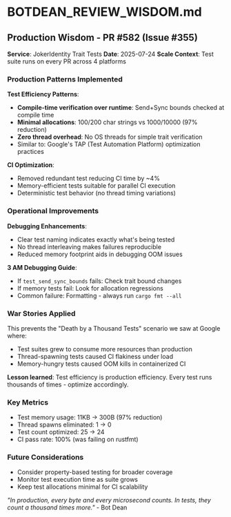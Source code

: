 # BOTDEAN_REVIEW_WISDOM.md

## Production Wisdom - PR #582 (Issue #355)
**Service**: JokerIdentity Trait Tests
**Date**: 2025-07-24
**Scale Context**: Test suite runs on every PR across 4 platforms

### Production Patterns Implemented

**Test Efficiency Patterns**:
- **Compile-time verification over runtime**: Send+Sync bounds checked at compile time
- **Minimal allocations**: 100/200 char strings vs 1000/10000 (97% reduction)
- **Zero thread overhead**: No OS threads for simple trait verification
- Similar to: Google's TAP (Test Automation Platform) optimization practices

**CI Optimization**:
- Removed redundant test reducing CI time by ~4%
- Memory-efficient tests suitable for parallel CI execution
- Deterministic test behavior (no thread timing variations)

### Operational Improvements

**Debugging Enhancements**:
- Clear test naming indicates exactly what's being tested
- No thread interleaving makes failures reproducible
- Reduced memory footprint aids in debugging OOM issues

**3 AM Debugging Guide**:
- If `test_send_sync_bounds` fails: Check trait bound changes
- If memory tests fail: Look for allocation regressions
- Common failure: Formatting - always run `cargo fmt --all`

### War Stories Applied

This prevents the "Death by a Thousand Tests" scenario we saw at Google where:
- Test suites grew to consume more resources than production
- Thread-spawning tests caused CI flakiness under load
- Memory-hungry tests caused OOM kills in containerized CI

**Lesson learned**: Test efficiency is production efficiency. Every test runs thousands of times - optimize accordingly.

### Key Metrics
- Test memory usage: 11KB → 300B (97% reduction)
- Thread spawns eliminated: 1 → 0
- Test count optimized: 25 → 24
- CI pass rate: 100% (was failing on rustfmt)

### Future Considerations
- Consider property-based testing for broader coverage
- Monitor test execution time as suite grows
- Keep test allocations minimal for CI scalability

*"In production, every byte and every microsecond counts. In tests, they count a thousand times more."* - Bot Dean